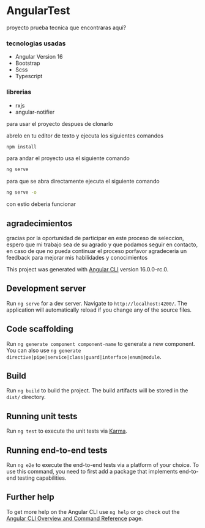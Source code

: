 # AngularTest

proyecto prueba tecnica que encontraras aqui?

### tecnologias usadas
- Angular Version 16
- Bootstrap
- Scss
- Typescript

### librerias
- rxjs
- angular-notifier

para usar el proyecto despues de clonarlo 

abrelo en tu editor de texto y ejecuta los siguientes comandos

```bash
npm install
```

para andar el proyecto usa el siguiente comando

```bash
ng serve
```

para que se abra directamente ejecuta el siguiente comando

```bash
ng serve -o
```

con estio deberia funcionar
## agradecimientos

gracias por la oportunidad de participar en este proceso de seleccion, espero que mi trabajo sea de su agrado y que podamos seguir en contacto, en caso de que no pueda continuar el proceso porfavor agradeceria un feedback para mejorar mis habilidades y conocimientos

This project was generated with [Angular CLI](https://github.com/angular/angular-cli) version 16.0.0-rc.0.

## Development server

Run `ng serve` for a dev server. Navigate to `http://localhost:4200/`. The application will automatically reload if you change any of the source files.

## Code scaffolding

Run `ng generate component component-name` to generate a new component. You can also use `ng generate directive|pipe|service|class|guard|interface|enum|module`.

## Build

Run `ng build` to build the project. The build artifacts will be stored in the `dist/` directory.

## Running unit tests

Run `ng test` to execute the unit tests via [Karma](https://karma-runner.github.io).

## Running end-to-end tests

Run `ng e2e` to execute the end-to-end tests via a platform of your choice. To use this command, you need to first add a package that implements end-to-end testing capabilities.

## Further help

To get more help on the Angular CLI use `ng help` or go check out the [Angular CLI Overview and Command Reference](https://angular.io/cli) page.
